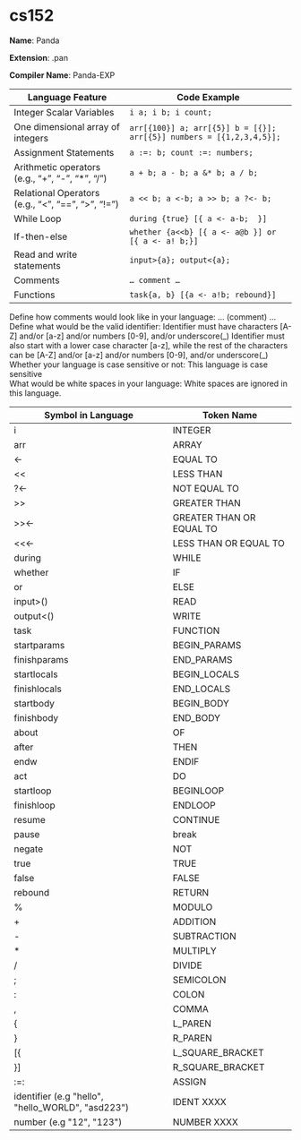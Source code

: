 # cs152
**Name**: Panda

**Extension**: .pan

**Compiler Name**: Panda-EXP

| Language Feature | Code Example |
| ----------- | ----------- |
| Integer Scalar Variables | `i a; i b; i count;` |
| One dimensional array of integers | `arr[{100}] a; arr[{5}] b = [{}]; arr[{5}] numbers = [{1,2,3,4,5}];` |
| Assignment Statements | `a :=: b; count :=: numbers;` |
| Arithmetic operators (e.g., “+”, “-”, “*”, “/”) | `a + b; a - b; a &* b; a / b;` |
| Relational Operators (e.g., “<”, “==”, “>”, “!=”) | `a << b; a <-b; a >> b; a ?<- b;` |
| While Loop | `during {true} [{ a <- a-b;  }] ` |
| If-then-else | `whether {a<<b} [{ a <- a@b }] or [{ a <- a! b;}]` |
| Read and write statements | `input>{a}; output<{a};` |
| Comments | `… comment …` |
| Functions | `task{a, b} [{a <- a!b; rebound}]` |

Define how comments would look like in your language: … (comment) … <br />
Define what would be the valid identifier: Identifier must have characters [A-Z] and/or [a-z] and/or numbers [0-9], and/or underscore(\_)
Identifier must also start with a lower case character [a-z], while the rest of the characters can be [A-Z] and/or [a-z] and/or numbers [0-9], and/or underscore(\_) <br />
Whether your language is case sensitive or not: This language is case sensitive <br />
What would be white spaces in your language: White spaces are ignored in this language. <br />


| Symbol in Language | Token Name |
| ----------- | ----------- |
| i | INTEGER |
| arr | ARRAY |
| <- | EQUAL TO |
| << | LESS THAN |
| ?<- | NOT EQUAL TO |
| >> | GREATER THAN |
| >><- | GREATER THAN OR EQUAL TO |
| <<<- | LESS THAN OR EQUAL TO |
| during | WHILE |
| whether | IF |
| or | ELSE |
| input>() | READ |
| output<() | WRITE |
| task | FUNCTION |
| startparams | BEGIN_PARAMS |
| finishparams | END_PARAMS |
| startlocals | BEGIN_LOCALS |
| finishlocals | END_LOCALS |
| startbody | BEGIN_BODY |
| finishbody | END_BODY |
| about | OF |
| after | THEN |
| endw | ENDIF |
| act | DO |
| startloop | BEGINLOOP |
| finishloop | ENDLOOP |
| resume | CONTINUE |
| pause | break |
| negate | NOT |
| true | TRUE |
| false | FALSE |
| rebound | RETURN |
| % | MODULO |
| + | ADDITION |
| - | SUBTRACTION |
| * | MULTIPLY |
| / | DIVIDE |
| ; | SEMICOLON |
| : | COLON |
| , | COMMA |
| { | L_PAREN |
| } | R_PAREN |
| [{ | L_SQUARE_BRACKET | 
| }] | R_SQUARE_BRACKET |
| :=: | ASSIGN |
| identifier (e.g "hello", "hello_WORLD", "asd223") | IDENT XXXX |
| number (e.g "12", "123") | NUMBER XXXX |



